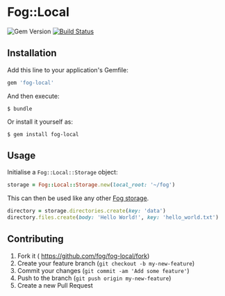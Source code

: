 # Fog::Local

![Gem Version](https://badge.fury.io/rb/fog-local.svg)
[![Build Status](https://github.com/fog/fog-local/actions/workflows/ci.yml/badge.svg)](https://github.com/fog/fog-local/actions/workflows/ci.yml)

## Installation

Add this line to your application's Gemfile:

```ruby
gem 'fog-local'
```

And then execute:

    $ bundle

Or install it yourself as:

    $ gem install fog-local

## Usage

Initialise a `Fog::Local::Storage` object:

```ruby
storage = Fog::Local::Storage.new(local_root: '~/fog')
```

This can then be used like any other [Fog storage](http://fog.io/storage/).

```ruby
directory = storage.directories.create(key: 'data')
directory.files.create(body: 'Hello World!', key: 'hello_world.txt')
```

## Contributing

1. Fork it ( https://github.com/fog/fog-local/fork)
2. Create your feature branch (`git checkout -b my-new-feature`)
3. Commit your changes (`git commit -am 'Add some feature'`)
4. Push to the branch (`git push origin my-new-feature`)
5. Create a new Pull Request
